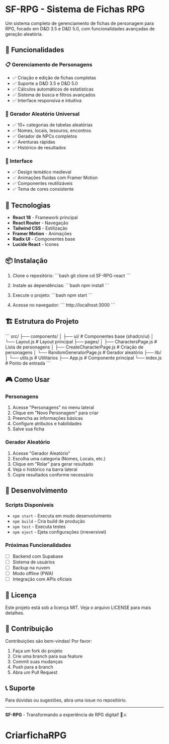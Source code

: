 # SF-RPG - Sistema de Fichas RPG

Um sistema completo de gerenciamento de fichas de personagem para RPG, focado em D&D 3.5 e D&D 5.0, com funcionalidades avançadas de geração aleatória.

## 🎯 Funcionalidades

### 📋 Gerenciamento de Personagens
- ✅ Criação e edição de fichas completas
- ✅ Suporte a D&D 3.5 e D&D 5.0
- ✅ Cálculos automáticos de estatísticas
- ✅ Sistema de busca e filtros avançados
- ✅ Interface responsiva e intuitiva

### 🎲 Gerador Aleatório Universal
- ✅ 10+ categorias de tabelas aleatórias
- ✅ Nomes, locais, tesouros, encontros
- ✅ Gerador de NPCs completos
- ✅ Aventuras rápidas
- ✅ Histórico de resultados

### 🎨 Interface
- ✅ Design temático medieval
- ✅ Animações fluidas com Framer Motion
- ✅ Componentes reutilizáveis
- ✅ Tema de cores consistente

## 🚀 Tecnologias

- **React 18** - Framework principal
- **React Router** - Navegação
- **Tailwind CSS** - Estilização
- **Framer Motion** - Animações
- **Radix UI** - Componentes base
- **Lucide React** - Ícones

## 📦 Instalação

1. Clone o repositório:
\`\`\`bash
git clone <url-do-repositorio>
cd SF-RPG-react
\`\`\`

2. Instale as dependências:
\`\`\`bash
npm install
\`\`\`

3. Execute o projeto:
\`\`\`bash
npm start
\`\`\`

4. Acesse no navegador:
\`\`\`
http://localhost:3000
\`\`\`

## 🏗️ Estrutura do Projeto

\`\`\`
src/
├── components/
│   ├── ui/           # Componentes base (shadcn/ui)
│   └── Layout.js     # Layout principal
├── pages/
│   ├── CharactersPage.js      # Lista de personagens
│   ├── CreateCharacterPage.js # Criação de personagens
│   └── RandomGeneratorPage.js # Gerador aleatório
├── lib/
│   └── utils.js      # Utilitários
├── App.js            # Componente principal
└── index.js          # Ponto de entrada
\`\`\`

## 🎮 Como Usar

### Personagens
1. Acesse "Personagens" no menu lateral
2. Clique em "Novo Personagem" para criar
3. Preencha as informações básicas
4. Configure atributos e habilidades
5. Salve sua ficha

### Gerador Aleatório
1. Acesse "Gerador Aleatório"
2. Escolha uma categoria (Nomes, Locais, etc.)
3. Clique em "Rolar" para gerar resultado
4. Veja o histórico na barra lateral
5. Copie resultados conforme necessário

## 🔧 Desenvolvimento

### Scripts Disponíveis
- `npm start` - Executa em modo desenvolvimento
- `npm build` - Cria build de produção
- `npm test` - Executa testes
- `npm eject` - Ejeta configurações (irreversível)

### Próximas Funcionalidades
- [ ] Backend com Supabase
- [ ] Sistema de usuários
- [ ] Backup na nuvem
- [ ] Modo offline (PWA)
- [ ] Integração com APIs oficiais

## 📄 Licença

Este projeto está sob a licença MIT. Veja o arquivo LICENSE para mais detalhes.

## 🤝 Contribuição

Contribuições são bem-vindas! Por favor:

1. Faça um fork do projeto
2. Crie uma branch para sua feature
3. Commit suas mudanças
4. Push para a branch
5. Abra um Pull Request

## 📞 Suporte

Para dúvidas ou sugestões, abra uma issue no repositório.

---

**SF-RPG** - Transformando a experiência de RPG digital! 🎲⚔️
# CriarfichaRPG
